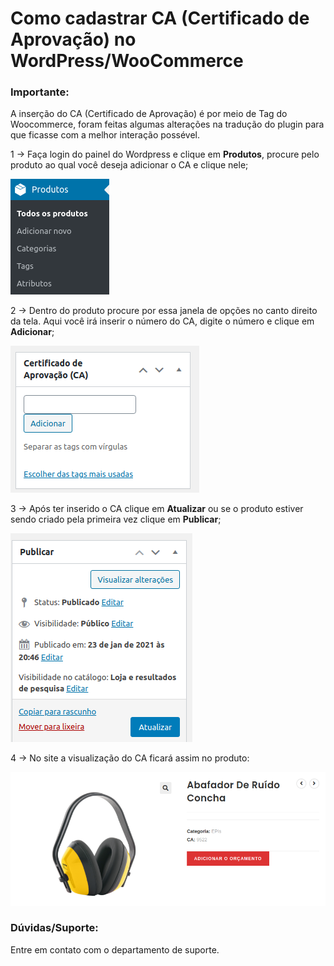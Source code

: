 # Como cadastrar CA (Certificado de Aprovação) no WordPress/WooCommerce

### Importante:
A inserção do CA (Certificado de Aprovação) é por meio de Tag do Woocommerce, foram feitas algumas alterações na tradução do plugin para que ficasse com a melhor interação possével.

1 -> Faça login do painel do Wordpress e clique em **Produtos**, procure pelo produto ao qual você deseja adicionar o CA e clique nele;

![CA](https://github.com/Oficina-do-Dev/Tutoriais/blob/main/WordPress/05%20-%20Como%20cadastrar%20CA%20(WooCommerce)/images/image1.png)

2 -> Dentro do produto procure por essa janela de opções no canto direito da tela. Aqui você irá inserir o número do CA, digite o número e clique em **Adicionar**;

![CA](https://github.com/Oficina-do-Dev/Tutoriais/blob/main/WordPress/05%20-%20Como%20cadastrar%20CA%20(WooCommerce)/images/image2.png)

3 -> Após ter inserido o CA clique em **Atualizar** ou se o produto estiver sendo criado pela primeira vez clique em **Publicar**;

![CA](https://github.com/Oficina-do-Dev/Tutoriais/blob/main/WordPress/05%20-%20Como%20cadastrar%20CA%20(WooCommerce)/images/image3.png)

4 -> No site a visualização do CA ficará assim no produto:

![CA](https://github.com/Oficina-do-Dev/Tutoriais/blob/main/WordPress/05%20-%20Como%20cadastrar%20CA%20(WooCommerce)/images/image4.png)

### Dúvidas/Suporte:
Entre em contato com o departamento de suporte.